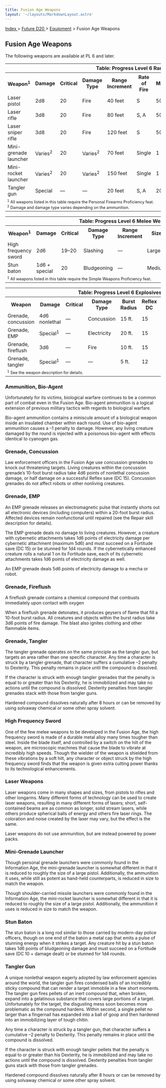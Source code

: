 ```yaml
---
title: Fusion Age Weapons
layout: '~/layouts/MarkdownLayout.astro'
---
```


[ Index ](/) > [ Future D20 ](/future.d20.srd) > [Equipment](/future.d20.srd/equipment) > Fusion Age Weapons

## Fusion Age Weapons

The following weapons are available at PL 6 and later.


<table> <tr><th colspan="11">Table: Progress Level 6 Ranged Weapons</th></tr> <tr><th>Weapon<sup>1</sup></th><th>Damage</th><th>Critical</th><th>Damage Type</th><th>Range Increment</th><th>Rate of Fire</th><th>Magazine</th><th>Size</th><th>Weight</th><th>Purchase DC</th><th>Restriction</th></tr> <tr><td>Laser pistol</td><td>2d8</td><td>20</td><td>Fire</td><td>40 feet</td><td>S</td><td>50 box</td><td>Medium</td><td>3 lb.</td><td>17</td><td>Lic (+1)</td></tr> <tr class="shaded"><td>Laser rifle</td><td>3d8</td><td>20</td><td>Fire</td><td>80 feet</td><td>S, A</td><td>50 box</td><td>Large</td><td>8 lb.</td><td>19</td><td>Res (+2)</td></tr> <tr><td>Laser sniper rifle</td><td>3d8</td><td>20</td><td>Fire</td><td>120 feet</td><td>S</td><td>50 box</td><td>Large</td><td>14 lb.</td><td>21</td><td>Res (+2)</td></tr> <tr class="shaded"><td>Mini-grenade launcher</td><td>Varies<sup>2</sup></td><td>20</td><td>Varies<sup>2</sup></td><td>70 feet</td><td>Single</td><td>1 int.</td><td>Medium</td><td>4 lb.</td><td>20</td><td>Mil (+3)</td></tr> <tr><td>Mini-rocket launcher</td><td>Varies<sup>2</sup></td><td>20</td><td>Varies<sup>2</sup></td><td>150 feet</td><td>Single</td><td>1 int.</td><td>Medium</td><td>5 lb.</td><td>23</td><td>Mil (+3)</td></tr> <tr class="shaded"><td>Tangler gun</td><td>Special</td><td>—</td><td>—</td><td>20 feet</td><td>S, A</td><td>20 box</td><td>Large</td><td>8 lb.</td><td>16</td><td>Lic (+1)</td></tr> <tr><td colspan="11" style="text-align: left; font-size: .8em"> <sup>1</sup> All weapons listed in this table require the Personal Firearms Proficiency feat.<br/> <sup>2</sup> Damage and damage type varies depending on the ammunition.</td></tr> </table>

 
<table> <tr><th colspan="9">Table: Progress Level 6 Melee Weapons</th></tr> <tr><th>Weapon<sup>1</sup></th><th>Damage</th><th>Critical</th><th>Damage Type</th><th>Range Increment</th><th>Size</th><th>Weight</th><th>Purchase DC</th><th>Restriction</th></tr> <tr><td>High frequency sword</td><td>2d6</td><td>19–20</td><td>Slashing</td><td>—</td><td>Large</td><td>2 lb.</td><td>15</td><td>—</td></tr> <tr class="shaded"><td>Stun baton</td><td>1d6 + special</td><td>20</td><td>Bludgeoning</td><td>—</td><td>Medium</td><td>1 lb.</td><td>16</td><td>—</td></tr> <tr><td colspan="11" style="text-align: left; font-size: .8em"><sup>1</sup> All weapons listed in this table require the Simple Weapons Proficiency feat.</td></tr> </table>

 <!--
TABLE_PLACEHOLDER_2 --> 
<table> <tr><th colspan="11">Table: Progress Level 6 Explosives And Splash Weapons</th></tr> <tr><th>Weapon</th><th>Damage</th><th>Critical</th><th>Damage Type</th><th>Burst Radius</th><th>Reflex DC</th><th>Range Increment</th><th>Size</th><th>Weight</th><th>Purchase DC</th><th>Restriction</th></tr> <tr><td>Grenade, concussion</td><td>4d6 nonlethal</td><td>—</td><td>Concussion</td><td>15 ft.</td><td>15</td><td>10 ft.</td><td>Tiny</td><td>1 lb.</td><td>15</td><td>Mil (+3)</td></tr> <tr class="shaded"><td>Grenade, EMP</td><td>Special<sup>1</sup></td><td>—</td><td>Electricity</td><td>20 ft.</td><td>15</td><td>10 ft.</td><td>Small</td><td>2 lb.</td><td>16</td><td>Mil (+3)</td></tr> <tr><td>Grenade, fireflush</td><td>3d6</td><td>—</td><td>Fire</td><td>10 ft.</td><td>15</td><td>10 ft.</td><td>Small</td><td>2 lb.</td><td>18</td><td>Res (+2)</td></tr> <tr class="shaded"><td>Grenade, tangler</td><td>Special<sup>1</sup></td><td>—</td><td>—</td><td>5 ft.</td><td>12</td><td>10 ft.</td><td>Tiny</td><td>1 lb.</td><td>14</td><td>Lic (+1)</td></tr> <tr><td colspan="11" style="text-align: left; font-size: .8em"><sup>1</sup> See the weapon description for details.</td></tr> </table>



### Ammunition, Bio-Agent

Unfortunately for its victims, biological warfare continues to be a common
part of combat even in the Fusion Age. Bio-agent ammunition is a logical
extension of previous military tactics with regards to biological warfare.

Bio-agent ammunition contains a miniscule amount of a biological weapon inside
an insulated chamber within each round. Use of bio-agent ammunition causes a
–1 penalty to damage. However, any living creature damaged by the round is
injected with a poisonous bio-agent with effects identical to cyanogen gas.

### Grenade, Concussion

Law enforcement officers in the Fusion Age use concussion grenades to knock
out threatening targets. Living creatures within the concussion grenade’s
10-foot burst radius take 4d6 points of nonlethal concussion damage, or half
damage on a successful Reflex save (DC 15). Concussion grenades do not affect
robots or other nonliving creatures.

### Grenade, EMP

An EMP grenade releases an electromagnetic pulse that instantly shorts out all
electronic devices (including computers) within a 20-foot burst radius.
Affected devices remain nonfunctional until repaired (see the Repair skill
description for details).

The EMP grenade deals no damage to living creatures. However, a creature with
cybernetic attachments takes 1d6 points of electricity damage per cybernetic
attachment (maximum 5d6) and must succeed on a Fortitude save (DC 15) or be
stunned for 1d4 rounds. If the cybernetically enhanced creature rolls a
natural 1 on its Fortitude save, each of its cybernetic attachments takes 1d6
points of electricity damage as well.

An EMP grenade deals 5d6 points of electricity damage to a mecha or robot.

### Grenade, Fireflush

A fireflush grenade contains a chemical compound that combusts immediately
upon contact with oxygen

When a fireflush grenade detonates, it produces geysers of flame that fill a
10-foot burst radius. All creatures and objects within the burst radius take
3d6 points of fire damage. The blast also ignites clothing and other flammable
items.

### Grenade, Tangler

The tangler grenade operates on the same principle as the tangler gun, but
targets an area rather than one specific character. Any time a character is
struck by a tangler grenade, that character suffers a cumulative –2 penalty to
Dexterity. This penalty remains in place until the compound is dissolved.

If the character is struck with enough tangler grenades that the penalty is
equal to or greater than his Dexterity, he is immobilized and may take no
actions until the compound is dissolved. Dexterity penalties from tangler
grenades stack with those from tangler guns.

Hardened compound dissolves naturally after 8 hours or can be removed by using
solvaway chemical or some other spray solvent.

### High Frequency Sword

One of the few melee weapons to be developed in the Fusion Age, the high
frequency sword is made of a durable metal alloy many times tougher than
steel. Inside the blade itself, and controlled by a switch on the hilt of the
weapon, are microscopic machines that cause the blade to vibrate at incredibly
high speeds. Though the wielder of the weapon is shielded from these
vibrations by a soft hilt, any character or object struck by the high
frequency sword finds that the weapon is given extra cutting power thanks to
its technological enhancements.

### Laser Weapons

Laser weapons come in many shapes and sizes, from pistols to rifles and other
longarms. Many different forms of technology can be used to create laser
weapons, resulting in many different forms of lasers; short, self-contained
beams are as common as longer, solid stream lasers, while others produce
spherical balls of energy and others fire laser rings. The coloration and
noise created by the laser may vary, but the effect is the same.

Laser weapons do not use ammunition, but are instead powered by power packs.

### Mini-Grenade Launcher

Though personal grenade launchers were commonly found in the Information Age,
the mini-grenade launcher is somewhat different in that it is reduced to
roughly the size of a large pistol. Additionally, the ammunition it uses,
while still as potent as hand-held counterparts, is reduced in size to match
the weapon.

Though shoulder-carried missile launchers were commonly found in the
Information Age, the mini-rocket launcher is somewhat different in that it is
reduced to roughly the size of a large pistol. Additionally, the ammunition it
uses is reduced in size to match the weapon.

### Stun Baton

The stun baton is a long rod similar to those carried by modern-day police
officers, though on one end of the baton a metal cap that emits a pulse of
stunning energy when it strikes a target. Any creature hit by a stun baton
takes 1d6 points of bludgeoning damage and must succeed on a Fortitude save
(DC 10 + damage dealt) or be stunned for 1d4 rounds.

### Tangler Gun

A unique nonlethal weapon eagerly adopted by law enforcement agencies around
the world, the tangler gun fires condensed balls of an incredibly sticky
compound that can render a target immobile in a few short moments. The tangler
gun fires pellets of an inert compound that, when broken, expand into a
gelatinous substance that covers large portions of a target. Unfortunately for
the target, the disgusting mess soon becomes more problematic as the compound
hardens. Within second, a single pellet no larger than a fingernail has
expanded into a ball of goop and then hardened into an immobilizing layer of
tough chitin.

Any time a character is struck by a tangler gun, that character suffers a
cumulative –2 penalty to Dexterity. This penalty remains in place until the
compound is dissolved.

If the character is struck with enough tangler pellets that the penalty is
equal to or greater than his Dexterity, he is immobilized and may take no
actions until the compound is dissolved. Dexterity penalties from tangler guns
stack with those from tangler grenades.

Hardened compound dissolves naturally after 8 hours or can be removed by using
solvaway chemical or some other spray solvent.

